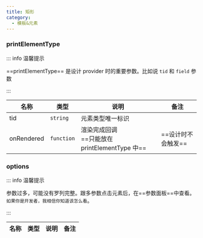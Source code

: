 ```yaml
---
title: 矩形
category:
  - 模板&元素
---
```


### printElementType

::: info 温馨提示

==printElementType== 是设计 provider 时的重要参数。比如说 `tid` 和 `field` 参数

:::

| 名称       | 类型       | 说明                                                          | 备注                                      |
| ---------- | ---------- | ------------------------------------------------------------- | ----------------------------------------- |
| tid        | `string`   | 元素类型唯一标识                                              |                                           |
| onRendered | `function` | 渲染完成回调 <br/>==只能放在 printElementType 中==            | ==设计时不会触发==                        |

### options

::: info 温馨提示

参数过多，可能没有罗列完整。跟多参数点击元素后，在==参数面板==中查看。<br/>`如果你是开发者，我相信你知道该怎么看`。

:::

| 名称 | 类型 | 说明 | 备注 |
| ---- | ---- | ---- | ---- |